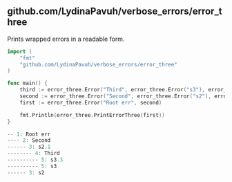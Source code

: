 ## github.com/LydinaPavuh/verbose_errors/error_three



Prints wrapped errors in a readable form.

```go
import (
	"fmt"
	"github.com/LydinaPavuh/verbose_errors/error_three"
)

func main() {
	third := error_three.Error("Third", error_three.Error("s3"), error_three.Error("s3.3"))
	second := error_three.Error("Second", error_three.Error("s2"), error_three.Error("s2.1", third))
	first := error_three.Error("Root err", second)

	fmt.Println(error_three.PrintErrorThree(first))
}

-- 1: Root err
---- 2: Second
------ 3: s2.1
-------- 4: Third
---------- 5: s3.3
---------- 5: s3
------ 3: s2
```
